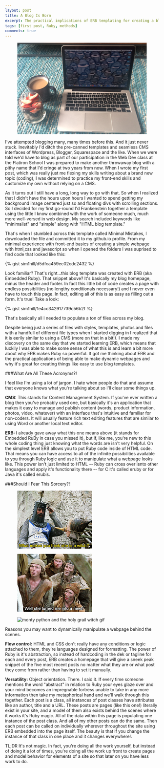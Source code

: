 ```yaml
---
layout: post
title: A Blog Is Born
excerpt: The practical implications of ERB templating for creating a blog template.
tags: [first post, Ruby, methods]
comments: true
---
```

<figure>
 <img src="/images/laptop_photo.jpg" alt="laptop with blue background">
</figure>

I've attempted blogging many, many times before this. And it just never stuck. Inevitably I'd ditch the pre-canned templates and seamless CMS interfaces of Wordpress, Blogger, Squarespace and the like. When we were told we'd have to blog as part of our participation in the Web Dev class at the Flatiron School I was prepared to make another throwaway blog with a pithy name that I'd cringe at two years from now. When I wrote my first post, which was really just me flexing my skills writing about a brand new topic (coding), I was determined to practice my front-end skills and customize my own without relying on a CMS. 

As it turns out I still have a long, long way to go with that. So when I realized that I didn't have the hours upon hours I wanted to spend getting my background image centered just so and floating divs with scrolling sections. So I decided for my first go-round I'd Frankenstein together a template using the little I know combined with the work of someone much, much more well-versed in web design. My search included keywords like "minimalist" and "simple" along with "HTML blog template."

That's when I stumbled across this template called Minimal Mistakes, I downloaded the file and committed it to my github.io profile. From my minimal experience with front-end basics of creating a simple webpage with html,css and javascript so when I opened the folders I was suprised to find code that looked like this: 

{% gist sim1hill/d5dfca459ec02cdc2432 %}

Look familiar? That's right...this blog template was created with ERB (aka Embedded Ruby). That snippet above? It's basically my blog homepage, minus the header and footer. In fact this little bit of code creates a page with endless possibilities (no lengthy conditionals necessary!) and I never even have to touch this page. In fact, editing all of this is as easy as filling out a form. It's true! Take a look: 

{% gist sim1hill/1e4cc342917739c56b2f %}

That's basically all I needed to populate a ton of files across my blog. 

Despite being just a series of files with styles, templates, photos and files with a handfull of different file types when I started digging in I realized that it is eerily similar to using a CMS (more on that in a bit!). I made my discovery on the same day that we started learning ERB, which means that luckily I was able to make some sense of what this is and learn a bit more about why ERB makes Ruby so powerful. It got me thinking about ERB and the practical applications of being able to make dynamic webpages and why it's great for creating things like easy to use blog templates. 

###What Are All These Acronyms?!

I feel like I'm using a lot of jargon. I hate when people do that and assume that everyone knows what you're talking about so I'll clear some things up.  

**CMS:** This stands for Content Management System. If you've ever written a blog then you've probably used one, but basically it's an application that makes it easy to manage and publish content (words, product information, photos, video, whatever) with an interface that's intuitive and familiar for non-coders. It will usually feature rich text editing features that are similar to using Word or another local text editor. 

**ERB:** I already gave away what this one means above (it stands for Embedded RuBy in case you missed it), but if, like me, you're new to this whole coding thing just knowing what the words are isn't very helpful. On the simplest level ERB allows you to put Ruby code inside of HTML code. That means you can have access to all of the infinite possibilities available to you through Ruby logic and use it to manipulate what a webpage looks like. This power isn't just limited to HTML -- Ruby can cross over isnto other languages and apply it's functionality there -- for C it's called eruby or for  Java it's called erubis.

###Should I Fear This Sorcery?!
<figure>
 <img src="/images/monty-python-2.gif" alt="monty python and the holy grail witch gif">
</figure>
<figure>
 <img src="/images/monty-python-3.gif" alt="monty python and the holy grail witch gif">
</figure>
<figure>
 <img src="/images/monty-python.gif" alt="monty python and the holy grail witch gif">
</figure>

Reasons you may want to dynamically manipulate a webpage behind the scenes.

**Flow control:** HTML and CSS don't really have any conditions or logic attached to them, they're languages designed for formatting. The power of Ruby is it's abstraction, so instead of hardcoding in the dek or tagline for each and every post, ERB creates a homepage that will give a sneek peak snippet of the five most recent posts no matter what they are or what post they come from rather than having to set it manually.  

**Versatility:** Object orientation. There. I said it. If every time someone mentions the word "abstract" in relation to Ruby your eyes glaze over and your mind becomes an impregnable fortress unable to take in any more information then take my metaphorical hand and we'll walk through this together. Each post is a class, all instances of post classes have attributes like an author, title and a URL. These posts are pages (like this one!) literally exist in your site, and a model of them also exists behind the scenes where it works it's Ruby magic. All of the data within this page is populating one instance of the post class. And all of my other posts can do the same. Then each post can be called on individually wherever throughout the site using ERB embedded into the page itself. The beauty is that if you change the instance of that class in one place and it changes everywhere!. 

TL;DR It's not magic. In fact, you're doing all the work yourself, but instead of doing it a lot of times, you're doing all the work up front to create pages and model behavior for elements of a site so that later on you have less work to do. 


